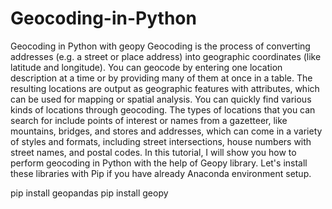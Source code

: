 # Geocoding-in-Python
Geocoding in Python with geopy
Geocoding is the process of converting addresses (e.g. a street or place address) into geographic coordinates (like latitude and longitude). You can geocode by entering one location description at a time or by providing many of them at once in a table. The resulting locations are output as geographic features with attributes, which can be used for mapping or spatial analysis.
You can quickly find various kinds of locations through geocoding. The types of locations that you can search for include points of interest or names from a gazetteer, like mountains, bridges, and stores and addresses, which can come in a variety of styles and formats, including street intersections, house numbers with street names, and postal codes.
In this tutorial, I will show you how to perform geocoding in Python with the help of Geopy library. Let's install these libraries with Pip if you have already Anaconda environment setup.

pip install geopandas
pip install geopy

